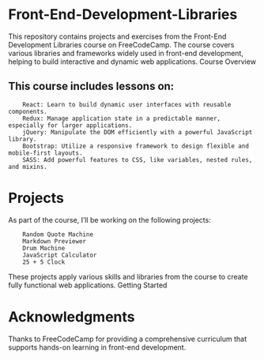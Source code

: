 # Front-End-Development-Libraries

This repository contains projects and exercises from the Front-End Development Libraries course on FreeCodeCamp. The course covers various libraries and frameworks widely used in front-end development, helping to build interactive and dynamic web applications.
Course Overview

## This course includes lessons on:
```
    React: Learn to build dynamic user interfaces with reusable components.
    Redux: Manage application state in a predictable manner, especially for larger applications.
    jQuery: Manipulate the DOM efficiently with a powerful JavaScript library.
    Bootstrap: Utilize a responsive framework to design flexible and mobile-first layouts.
    SASS: Add powerful features to CSS, like variables, nested rules, and mixins.
```
# Projects

As part of the course, I’ll be working on the following projects:
```
    Random Quote Machine
    Markdown Previewer
    Drum Machine
    JavaScript Calculator
    25 + 5 Clock
```
These projects apply various skills and libraries from the course to create fully functional web applications.
Getting Started


# Acknowledgments

Thanks to FreeCodeCamp for providing a comprehensive curriculum that supports hands-on learning in front-end development.
